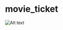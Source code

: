 # movie_ticket

![Alt text]([/relative/path/to/img.jpg](https://github.com/ssulaimon/movie_ticket/blob/main/lib/screenshot/Screenshot_1687887443.png)https://github.com/ssulaimon/movie_ticket/blob/main/lib/screenshot/Screenshot_1687887443.png?raw=true "Movie Details")
